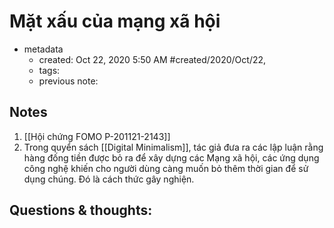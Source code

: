 # Mặt xấu của mạng xã hội

- metadata
	- created: Oct 22, 2020 5:50 AM #created/2020/Oct/22,
	- tags:
	- previous note: 

## Notes
1. [[Hội chứng FOMO P-201121-2143]] 
2. Trong quyển sách [[Digital Minimalism]], tác giả đưa ra các lập luận rằng hàng đống tiền được bỏ ra để xây dựng các Mạng xã hội, các ứng dụng công nghệ khiến cho người dùng càng muốn bỏ thêm thời gian để sử dụng chúng. Đó là cách thức gây nghiện.

## Questions & thoughts:


